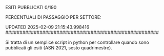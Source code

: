 ESITI PUBBLICATI 0/190 

PERCENTUALI DI PASSAGGIO PER SETTORE:

UPDATED 2025-02-09 21:15:43.998416
###################################################### 

Si tratta di un semplice script in python per controllare quando sono pubblicati gli esiti (ASN 2021, sesto quadrimestre).


